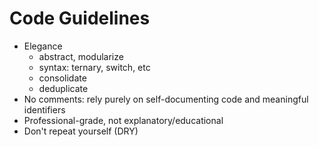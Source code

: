 # Code Guidelines

- Elegance
    - abstract, modularize
    - syntax: ternary, switch, etc
    - consolidate
    - deduplicate
- No comments: rely purely on self-documenting code and meaningful identifiers
- Professional-grade, not explanatory/educational
- Don't repeat yourself (DRY)
